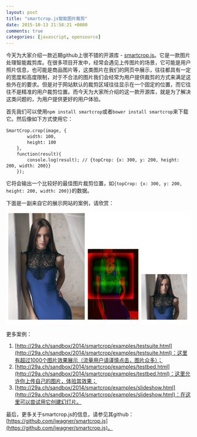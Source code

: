 ```yaml
---
layout: post
title: "smartcrop.js智能图片裁剪"
date: 2015-10-13 21:58:21 +0800
comments: true
categories: [javascript, opensource]
---
```


今天为大家介绍一款近期github上很不错的开源库 - [smartcrop.js](https://github.com/jwagner/smartcrop.js)。它是一款图片处理智能裁剪库。在很多项目开发中，经常会遇见上传图片的场景，它可能是用户照片信息，也可能是商品图片等，这类图片在我们的网页中展示，往往都具有一定的宽度和高度限制，对于不合法的图片我们会经常为用户提供裁剪的方式来满足这些外在的要求。但是对于网站默认的裁剪区域往往显示在一个固定的位置，而它往往不是精准的用户裁剪位置。而今天为大家所介绍的这一款开源库，就是为了解决这类问题的，为用户提供更好的用户体验。

首先我们可以使用`npm install smartcrop`或者`bower install smartcrop`来下载它。然后像如下方式使用它：

	SmartCrop.crop(image, {
			width: 100,
			height: 100
		}, 
		function(result){
			console.log(result); // {topCrop: {x: 300, y: 200, height: 200, width: 200}}
		});

它将会输出一个比较好的最佳图片裁剪位置，如`{topCrop: {x: 300, y: 200, height: 200, width: 200}}`的数据。

下面是一副来自它的展示网站的案例，请欣赏：

![smartcrop-图片裁剪-案例](/images/blog_img/smartcrop-图片裁剪-案例.png)

更多案例：

1. [http://29a.ch/sandbox/2014/smartcrop/examples/testsuite.html](http://29a.ch/sandbox/2014/smartcrop/examples/testsuite.html)：这里有超过1000个图片效果展示（流量用户请谨慎点击，图片众多）；
2. [http://29a.ch/sandbox/2014/smartcrop/examples/testbed.html](http://29a.ch/sandbox/2014/smartcrop/examples/testbed.html)：这里允许你上传自己的图片，体验其效果；
3. [http://29a.ch/sandbox/2014/smartcrop/examples/slideshow.html](http://29a.ch/sandbox/2014/smartcrop/examples/slideshow.html)：在这里可以尝试用它创建幻灯片。

最后，更多关于smartcrop.js的信息，请参见其github：[https://github.com/jwagner/smartcrop.js](https://github.com/jwagner/smartcrop.js)。